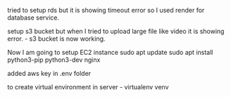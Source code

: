 tried to setup rds but it is showing timeout error so I used render for database service.

setup s3 bucket but when I tried to upload large file like video it is showing error.
    - s3 bucket is now working.

Now I am going to setup EC2 instance
sudo apt update
sudo apt install python3-pip python3-dev nginx

added aws key in .env folder

to create virtual environment in server
    - virtualenv venv

